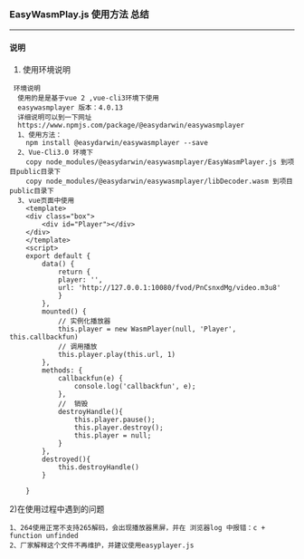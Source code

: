 <!--
 * @Author: hehaishen
 * @Date: 2022-04-27 11:09:15
 * @LastEditTime: 2022-04-27 11:40:40
 * @LastEditors: Please set LastEditors
 * @Description: 打开koroFileHeader查看配置 进行设置: https://github.com/OBKoro1/koro1FileHeader/wiki/%E9%85%8D%E7%BD%AE
 * @FilePath: \ucap-fy-appe:\何海深学习发送文件\easyplayer视频使用文档总结\easyWasmPlayer.md
-->
### EasyWasmPlay.js 使用方法 总结
---
#### 说明
1) 使用环境说明
~~~~ 在大屏中使用请
 环境说明
  使用的是是基于vue 2 ,vue-cli3环境下使用
  easywasmplayer 版本：4.0.13
  详细说明可以到一下网址
  https://www.npmjs.com/package/@easydarwin/easywasmplayer
  1、使用方法：
    npm install @easydarwin/easywasmplayer --save
  2、Vue-Cli3.0 环境下
    copy node_modules/@easydarwin/easywasmplayer/EasyWasmPlayer.js 到项目public目录下
    copy node_modules/@easydarwin/easywasmplayer/libDecoder.wasm 到项目public目录下
  3、vue页面中使用
    <template>
    <div class="box">
        <div id="Player"></div>
    </div>
    </template>
    <script>
    export default {
        data() {
            return {
            player: '',
            url: 'http://127.0.0.1:10080/fvod/PnCsnxdMg/video.m3u8'
            }
        },
        mounted() {
            // 实例化播放器
            this.player = new WasmPlayer(null, 'Player', this.callbackfun)
            // 调用播放
            this.player.play(this.url, 1)
        },
        methods: {
            callbackfun(e) {
                console.log('callbackfun', e);
            },
            //  销毁
            destroyHandle(){
                this.player.pause();
                this.player.destroy();
                this.player = null;
            }
        },
        destroyed(){
            this.destroyHandle()
        }
         
    }
~~~~

2)在使用过程中遇到的问题
~~~~ 基于easywasmplayer 4.0.13
1、264使用正常不支持265解码，会出现播放器黑屏，并在 浏览器log 中报错：c + function unfinded
2、厂家解释这个文件不再维护，并建议使用easyplayer.js



